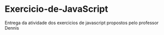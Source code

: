 # Exercicio-de-JavaScript
Entrega da atividade dos exercicios de javascript propostos pelo professor Dennis
